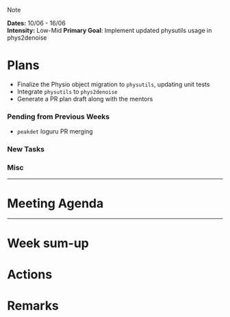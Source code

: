 > [!NOTE]  
> **Dates:** 10/06 - 16/06  
> **Intensity:** Low-Mid
> **Primary Goal**: Implement updated physutils usage in phys2denoise

# Plans
- Finalize the Physio object migration to `physutils`, updating unit tests
- Integrate `physutils` to `phys2denoise`
- Generate a PR plan draft along with the mentors

### Pending from Previous Weeks
- `peakdet` loguru PR merging

### New Tasks

### Misc

---
# Meeting Agenda

---
# Week sum-up

# Actions

# Remarks
